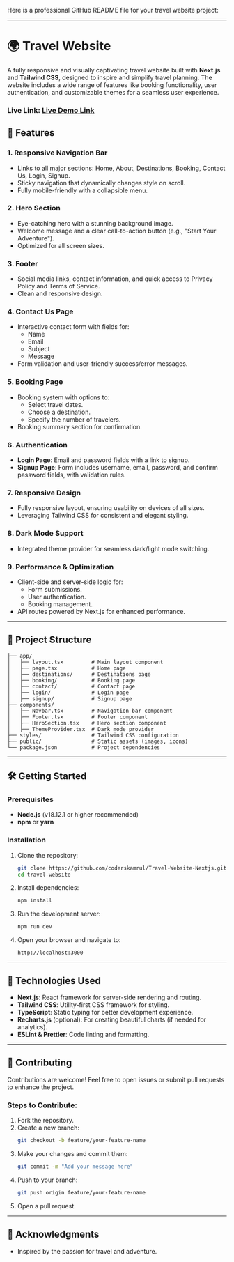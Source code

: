 Here is a professional GitHub README file for your travel website project:

---

# 🌍 Travel Website

A fully responsive and visually captivating travel website built with **Next.js** and **Tailwind CSS**, designed to inspire and simplify travel planning. The website includes a wide range of features like booking functionality, user authentication, and customizable themes for a seamless user experience.

### Live Link:  [Live Demo Link](https://travel-app-rho-blush.vercel.app/)

## 🚀 Features

### 1. **Responsive Navigation Bar**
- Links to all major sections: Home, About, Destinations, Booking, Contact Us, Login, Signup.
- Sticky navigation that dynamically changes style on scroll.
- Fully mobile-friendly with a collapsible menu.

### 2. **Hero Section**
- Eye-catching hero with a stunning background image.
- Welcome message and a clear call-to-action button (e.g., "Start Your Adventure").
- Optimized for all screen sizes.

### 3. **Footer**
- Social media links, contact information, and quick access to Privacy Policy and Terms of Service.
- Clean and responsive design.

### 4. **Contact Us Page**
- Interactive contact form with fields for:
  - Name
  - Email
  - Subject
  - Message
- Form validation and user-friendly success/error messages.

### 5. **Booking Page**
- Booking system with options to:
  - Select travel dates.
  - Choose a destination.
  - Specify the number of travelers.
- Booking summary section for confirmation.

### 6. **Authentication**
- **Login Page**: Email and password fields with a link to signup.
- **Signup Page**: Form includes username, email, password, and confirm password fields, with validation rules.

### 7. **Responsive Design**
- Fully responsive layout, ensuring usability on devices of all sizes.
- Leveraging Tailwind CSS for consistent and elegant styling.

### 8. **Dark Mode Support**
- Integrated theme provider for seamless dark/light mode switching.

### 9. **Performance & Optimization**
- Client-side and server-side logic for:
  - Form submissions.
  - User authentication.
  - Booking management.
- API routes powered by Next.js for enhanced performance.

---

## 📂 Project Structure

```plaintext
├── app/
│   ├── layout.tsx         # Main layout component
│   ├── page.tsx           # Home page
│   ├── destinations/      # Destinations page
│   ├── booking/           # Booking page
│   ├── contact/           # Contact page
│   ├── login/             # Login page
│   ├── signup/            # Signup page
├── components/
│   ├── Navbar.tsx         # Navigation bar component
│   ├── Footer.tsx         # Footer component
│   ├── HeroSection.tsx    # Hero section component
│   ├── ThemeProvider.tsx  # Dark mode provider
├── styles/                # Tailwind CSS configuration
├── public/                # Static assets (images, icons)
└── package.json           # Project dependencies
```

---

## 🛠️ Getting Started

### Prerequisites
- **Node.js** (v18.12.1 or higher recommended)
- **npm** or **yarn**

### Installation
1. Clone the repository:
   ```bash
   git clone https://github.com/coderskamrul/Travel-Website-Nextjs.git
   cd travel-website
   ```
2. Install dependencies:
   ```bash
   npm install
   ```

3. Run the development server:
   ```bash
   npm run dev
   ```

4. Open your browser and navigate to:
   ```
   http://localhost:3000
   ```

---

## 🔧 Technologies Used

- **Next.js**: React framework for server-side rendering and routing.
- **Tailwind CSS**: Utility-first CSS framework for styling.
- **TypeScript**: Static typing for better development experience.
- **Recharts.js** (optional): For creating beautiful charts (if needed for analytics).
- **ESLint & Prettier**: Code linting and formatting.

---

## 🌟 Contributing

Contributions are welcome! Feel free to open issues or submit pull requests to enhance the project.

### Steps to Contribute:
1. Fork the repository.
2. Create a new branch:
   ```bash
   git checkout -b feature/your-feature-name
   ```
3. Make your changes and commit them:
   ```bash
   git commit -m "Add your message here"
   ```
4. Push to your branch:
   ```bash
   git push origin feature/your-feature-name
   ```
5. Open a pull request.

---

## 🎉 Acknowledgments

- Inspired by the passion for travel and adventure.
